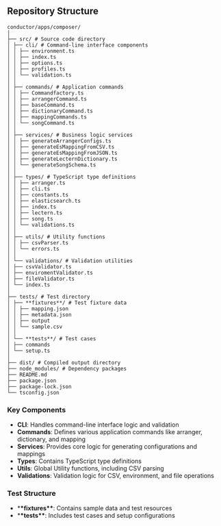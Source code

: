 ## Repository Structure

```
conductor/apps/composer/
│
├── src/ # Source code directory
│ ├── cli/ # Command-line interface components
│ │ ├── environment.ts
│ │ ├── index.ts
│ │ ├── options.ts
│ │ ├── profiles.ts
│ │ └── validation.ts
│ │
│ ├── commands/ # Application commands
│ │ ├── Commandfactory.ts
│ │ ├── arrangerCommand.ts
│ │ ├── baseCommand.ts
│ │ ├── dictionaryCommand.ts
│ │ ├── mappingCommands.ts
│ │ └── songCommand.ts
│ │
│ ├── services/ # Business logic services
│ │ ├── generateArrangerConfigs.ts
│ │ ├── generateEsMappingFromCSV.ts
│ │ ├── generateEsMappingFromJSON.ts
│ │ ├── generateLecternDictionary.ts
│ │ └── generateSongSchema.ts
│ │
│ ├── types/ # TypeScript type definitions
│ │ ├── arranger.ts
│ │ ├── cli.ts
│ │ ├── constants.ts
│ │ ├── elasticsearch.ts
│ │ ├── index.ts
│ │ ├── lectern.ts
│ │ ├── song.ts
│ │ └── validations.ts
│ │
│ ├── utils/ # Utility functions
│ │ ├── csvParser.ts
│ │ └── errors.ts
│ │
│ └── validations/ # Validation utilities
│ ├── csvValidator.ts
│ ├── enviromentValidator.ts
│ ├── fileValidator.ts
│ └── index.ts
│
├── tests/ # Test directory
│ ├── **fixtures**/ # Test fixture data
│ │ ├── mapping.json
│ │ ├── metadata.json
│ │ ├── output
│ │ └── sample.csv
│ │
│ └── **tests**/ # Test cases
│ ├── commands
│ └── setup.ts
│
├── dist/ # Compiled output directory
├── node_modules/ # Dependency packages
├── README.md
├── package.json
├── package-lock.json
└── tsconfig.json
```

### Key Components

- **CLI**: Handles command-line interface logic and validation
- **Commands**: Defines various application commands like arranger, dictionary, and mapping
- **Services**: Provides core logic for generating configurations and mappings
- **Types**: Contains TypeScript type definitions
- **Utils**: Global Utility functions, including CSV parsing
- **Validations**: Validation logic for CSV, environment, and file operations

### Test Structure

- \***\*fixtures\*\***: Contains sample data and test resources
- \***\*tests\*\***: Includes test cases and setup configurations
